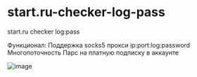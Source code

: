 # start.ru-checker-log-pass
start.ru checker log:pass


Функционал:
Поддержка socks5 прокси ip:port:log:password
Многопоточность
Парс на платную подписку в аккаунте

![image](https://github.com/user-attachments/assets/eabff694-f243-41e8-9731-94bfa900f110)
